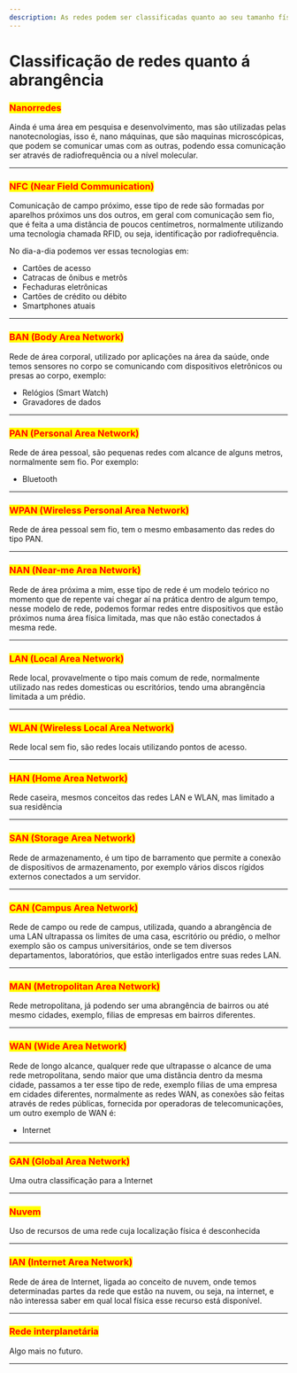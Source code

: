 ```yaml
---
description: As redes podem ser classificadas quanto ao seu tamanho físico
---
```


# Classificação de redes quanto á abrangência

### <mark style="color:red;">Nanorredes</mark>

Ainda é uma área em pesquisa e desenvolvimento, mas são utilizadas pelas nanotecnologias, isso é, nano máquinas, que são maquinas microscópicas, que podem se comunicar umas com as outras, podendo essa comunicação ser através de radiofrequência ou a nível molecular.

***

### <mark style="color:red;">NFC (Near Field Communication)</mark>

Comunicação de campo próximo, esse tipo de rede são formadas por aparelhos próximos uns dos outros, em geral com comunicação sem fio, que é feita a uma distância de poucos centímetros, normalmente utilizando uma tecnologia chamada RFID, ou seja, identificação por radiofrequência.

No dia-a-dia podemos ver essas tecnologias em:

* Cartões de acesso
* Catracas de ônibus e metrôs
* Fechaduras eletrônicas
* Cartões de crédito ou débito
* Smartphones atuais

***

### <mark style="color:red;">BAN (Body Area Network)</mark>

Rede de área corporal, utilizado por aplicações na área da saúde, onde temos sensores no corpo se comunicando com dispositivos eletrônicos ou presas ao corpo, exemplo:

* Relógios (Smart Watch)
* Gravadores de dados

***

### <mark style="color:red;">PAN (Personal Area Network)</mark>

Rede de área pessoal, são pequenas redes com alcance de alguns metros, normalmente sem fio. Por exemplo:

* Bluetooth

***

### <mark style="color:red;">WPAN (Wireless Personal Area Network)</mark>

Rede de área pessoal sem fio, tem o mesmo embasamento das redes do tipo PAN.

***

### <mark style="color:red;">NAN (Near-me Area Network)</mark>

Rede de área próxima a mim, esse tipo de rede é um modelo teórico no momento que de repente vai chegar aí na prática dentro de algum tempo, nesse modelo de rede, podemos formar redes entre dispositivos que estão próximos numa área física limitada, mas que não estão conectados á mesma rede.

***

### <mark style="color:red;">LAN (Local Area Network)</mark>

Rede local, provavelmente o tipo mais comum de rede, normalmente utilizado nas redes domesticas ou escritórios, tendo uma abrangência limitada a um prédio.

***

### <mark style="color:red;">WLAN (Wireless Local Area Network)</mark>

Rede local sem fio, são redes locais utilizando pontos de acesso.

***

### <mark style="color:red;">HAN (Home Area Network)</mark>

Rede caseira, mesmos conceitos das redes LAN e WLAN, mas limitado a sua residência

***

### <mark style="color:red;">SAN (Storage Area Network)</mark>

Rede de armazenamento, é um tipo de barramento que permite a conexão de dispositivos de armazenamento, por exemplo vários discos rígidos externos conectados a um servidor.

***

### <mark style="color:red;">CAN (Campus Area Network)</mark>

Rede de campo ou rede de campus, utilizada, quando a abrangência de uma LAN ultrapassa os limites de uma casa, escritório ou prédio, o melhor exemplo são os campus universitários, onde se tem diversos departamentos, laboratórios, que estão interligados entre suas redes LAN.

***

### <mark style="color:red;">MAN (Metropolitan Area Network)</mark>

Rede metropolitana, já podendo ser uma abrangência de bairros ou até mesmo cidades, exemplo, filias de empresas em bairros diferentes.

***

### <mark style="color:red;">WAN (Wide Area Network)</mark>

Rede de longo alcance, qualquer rede que ultrapasse o alcance de uma rede metropolitana, sendo maior que uma distância dentro da mesma cidade, passamos a ter esse tipo de rede, exemplo filias de uma empresa em cidades diferentes, normalmente as redes WAN, as conexões são feitas através de redes públicas, fornecida por operadoras de telecomunicações, um outro exemplo de WAN é:

* Internet

***

### <mark style="color:red;">GAN (Global Area Network)</mark>

Uma outra classificação para a  Internet

***

### <mark style="color:red;">Nuvem</mark>

Uso de recursos de uma rede cuja localização física é desconhecida

***

### <mark style="color:red;">IAN (Internet Area Network)</mark>

Rede de área de Internet, ligada ao conceito de nuvem, onde temos determinadas partes da rede que estão na nuvem, ou seja, na internet, e não interessa saber em qual local física esse recurso está disponível.

***

### <mark style="color:red;">Rede interplanetária</mark>

Algo mais no futuro.

***
